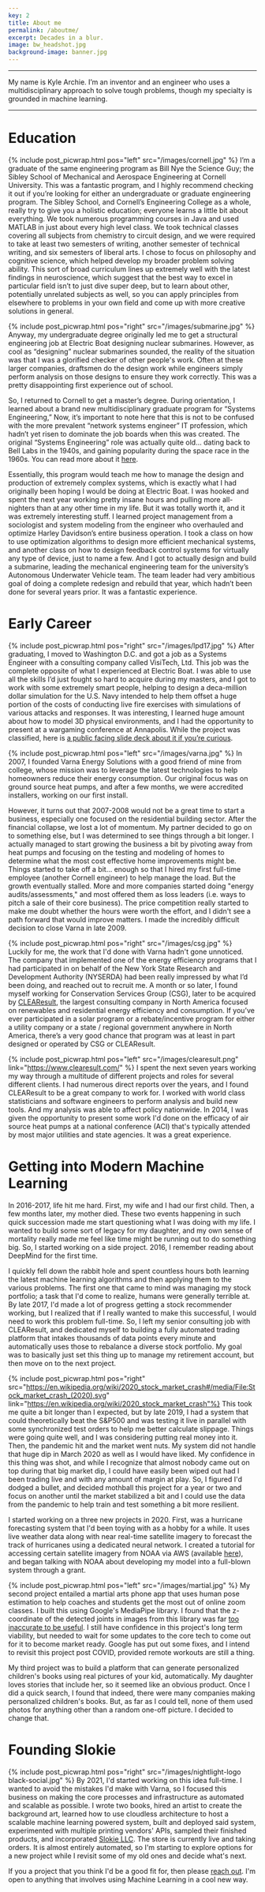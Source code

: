 ```yaml
---
key: 2
title: About me
permalink: /aboutme/
excerpt: Decades in a blur.
image: bw_headshot.jpg
background-image: banner.jpg
---
```


<hr />
My name is Kyle Archie. I’m an inventor and an engineer who uses a multidisciplinary approach to solve tough problems, though my specialty is grounded in machine learning.
<hr />

# Education
{% include post_picwrap.html pos="left" src="/images/cornell.jpg" %}
I’m a graduate of the same engineering program as Bill Nye the Science Guy; the Sibley School of Mechanical and Aerospace Engineering at Cornell University. This was a fantastic program, and I highly recommend checking it out if you’re looking for either an undergraduate or graduate engineering program. The Sibley School, and Cornell’s Engineering College as a whole, really try to give you a holistic education; everyone learns a little bit about everything. We took numerous programming courses in Java and used MATLAB in just about every high level class. We took technical classes covering all subjects from chemistry to circuit design, and we were required to take at least two semesters of writing, another semester of technical writing, and six semesters of liberal arts. I chose to focus on philosophy and cognitive science, which helped develop my broader problem solving ability. This sort of broad curriculum lines up extremely well with the latest findings in neuroscience, which suggest that the best way to excel in particular field isn’t to just dive super deep, but to learn about other, potentially unrelated subjects as well, so you can apply principles from elsewhere to problems in your own field and come up with more creative solutions in general.

{% include post_picwrap.html pos="right" src="/images/submarine.jpg" %}
Anyway, my undergraduate degree originally led me to get a structural engineering job at Electric Boat designing nuclear submarines. However, as cool as “designing” nuclear submarines sounded, the reality of the situation was that I was a glorified checker of other people's work. Often at these larger companies, draftsmen do the design work while engineers simply perform analysis on those designs to ensure they work correctly. This was a pretty disappointing first experience out of school.

So, I returned to Cornell to get a master’s degree. During orientation, I learned about a brand new multidisciplinary graduate program for “Systems Engineering,” Now, it’s important to note here that this is not to be confused with the more prevalent “network systems engineer” IT profession, which hadn’t yet risen to dominate the job boards when this was created. The original “Systems Engineering” role was actually quite old… dating back to Bell Labs in the 1940s, and gaining popularity during the space race in the 1960s. You can read more about it [here](https://en.wikipedia.org/wiki/Systems_engineering).

Essentially, this program would teach me how to manage the design and production of extremely complex systems, which is exactly what I had originally been hoping I would be doing at Electric Boat. I was hooked and spent the next year working pretty insane hours and pulling more all-nighters than at any other time in my life. But it was totally worth it, and it was extremely interesting stuff. I learned project management from a sociologist and system modeling from the engineer who overhauled and optimize Harley Davidson’s entire business operation. I took a class on how to use optimization algorithms to design more efficient mechanical systems, and another class on how to design feedback control systems for virtually any type of device, just to name a few. And I got to actually design and build a submarine, leading the mechanical engineering team for the university’s Autonomous Underwater Vehicle team. The team leader had very ambitious goal of doing a complete redesign and rebuild that year, which hadn’t been done for several years prior. It was a fantastic experience.

# Early Career
{% include post_picwrap.html pos="right" src="/images/lpd17.jpg" %}
After graduating, I moved to Washington D.C. and got a job as a Systems Engineer with a consulting company called VisiTech, Ltd. This job was the complete opposite of what I experienced at Electric Boat. I was able to use all the skills I’d just fought so hard to acquire during my masters, and I got to work with some extremely smart people, helping to design a deca-million dollar simulation for the U.S. Navy intended to help them offset a huge portion of the costs of conducting live fire exercises with simulations of various attacks and responses. It was interesting, I learned huge amount about how to model 3D physical environments, and I had the opportunity to present at a wargaming conference at Annapolis. While the project was classified, here is [a public facing slide deck about it if you’re curious](https://ndiastorage.blob.core.usgovcloudapi.net/ndia/2007/systems/Wednesday/AM/Track2/5553_1004_1148.pdf).

{% include post_picwrap.html pos="left" src="/images/varna.jpg" %}
In 2007, I founded Varna Energy Solutions with a good friend of mine from college, whose mission was to leverage the latest technologies to help homeowners reduce their energy consumption. Our original focus was on ground source heat pumps, and after a few months, we were accredited installers, working on our first install.

However, it turns out that 2007-2008 would not be a great time to start a business, especially one focused on the residential building sector. After the financial collapse, we lost a lot of momentum. My partner decided to go on to something else, but I was determined to see things through a bit longer. I actually managed to start growing the business a bit by pivoting away from heat pumps and focusing on the testing and modeling of homes to determine what the most cost effective home improvements might be. Things started to take off a bit... enough so that I hired my first full-time employee (another Cornell engineer) to help manage the load. But the growth eventually stalled. More and more companies started doing "energy audits/assessments," and most offered them as loss leaders (i.e. ways to pitch a sale of their core business). The price competition really started to make me doubt whether the hours were worth the effort, and I didn't see a path forward that would improve matters. I made the incredibly difficult decision to close Varna in late 2009.

{% include post_picwrap.html pos="right" src="/images/csg.jpg" %}
Luckily for me, the work that I'd done with Varna hadn't gone unnoticed. The company that implemented one of the energy efficiency programs that I had participated in on behalf of the New York State Research and Development Authority (NYSERDA) had been really impressed by what I’d been doing, and reached out to recruit me. A month or so later, I found myself working for Conservation Services Group (CSG), later to be acquired by [CLEAResult](https://www.clearesult.com/), the largest consulting company in North America focused on renewables and residential energy efficiency and consumption. If you’ve ever participated in a solar program or a rebate/incentive program for either a utility company or a state / regional government anywhere in North America, there’s a very good chance that program was at least in part designed or operated by CSG or CLEAResult.

{% include post_picwrap.html pos="left" src="/images/clearesult.png" link="https://www.clearesult.com/" %}
I spent the next seven years working my way through a multitude of different projects and roles for several different clients. I had numerous direct reports over the years, and I found CLEAResult to be a great company to work for. I worked with world class statisticians and software engineers to perform analysis and build new tools. And my analysis was able to affect policy nationwide. In 2014, I was given the opportunity to present some work I'd done on the efficacy of air source heat pumps at a national conference (ACI) that's typically attended by most major utilities and state agencies.  It was a great experience. 

# Getting into Modern Machine Learning

In 2016-2017, life hit me hard. First, my wife and I had our first child. Then, a few months later, my mother died. These two events happening in such quick succession made me start questioning what I was doing with my life. I wanted to build some sort of legacy for my daughter, and my own sense of mortality really made me feel like time might be running out to do something big. So, I started working on a side project. 2016, I remember reading about DeepMind for the first time. 

I quickly fell down the rabbit hole and spent countless hours both learning the latest machine learning algorithms and then applying them to the various problems. The first one that came to mind was managing my stock portfolio; a task that I'd come to realize, humans were generally terrible at. By late 2017, I'd made a lot of progress getting a stock recommender working, but I realized that if I really wanted to make this successful, I would need to work this problem full-time. So, I left my senior consulting job with CLEAResult, and dedicated myself to building a fully automated trading platform that intakes thousands of data points every minute and automatically uses those to rebalance a diverse stock portfolio. My goal was to basically just set this thing up to manage my retirement account, but then move on to the next project. 


{% include post_picwrap.html pos="right" src="https://en.wikipedia.org/wiki/2020_stock_market_crash#/media/File:Stock_market_crash_(2020).svg" link="https://en.wikipedia.org/wiki/2020_stock_market_crash"%}
This took me quite a bit longer than I expected, but by late 2019, I had a system that could theoretically beat the S&P500 and was testing it live in parallel with some synchronized test orders to help me better calculate slippage. Things were going quite well, and I was considering putting real money into it. Then, the pandemic hit and the market went nuts. My system did not handle that huge dip in March 2020 as well as I would have liked. My confidence in this thing was shot, and while I recognize that almost nobody came out on top during that big market dip, I could have easily been wiped out had I been trading live and with any amount of margin at play. So, I figured I'd dodged a bullet, and decided mothball this project for a year or two and focus on another until the market stabilized a bit and I could use the data from the pandemic to help train and test something a bit more resilient.

I started working on a three new projects in 2020. First, was a hurricane forecasting system that I'd been toying with as a hobby for a while. It uses live weather data along with near real-time satellite imagery to forecast the track of hurricanes using a dedicated neural network. I created a tutorial for accessing certain satellite imagery from NOAA via AWS (available [here](https://registry.opendata.aws/noaa-goes/)), and began talking with NOAA about developing my model into a full-blown system through a grant. 

{% include post_picwrap.html pos="left" src="/images/martial.jpg" %}
My second project entailed a martial arts phone app that uses human pose estimation to help coaches and students get the most out of online zoom classes. I built this using Google's MediaPipe library. I found that the z-coordinate of the detected joints in images from this library was far [too inaccurate to be useful](https://github.com/google/mediapipe/issues/1611). I still have confidence in this project's long term viability, but needed to wait for some updates to the core tech to come out for it to become market ready. Google has put out some fixes, and I intend to revisit this project post COVID, provided remote workouts are still a thing.

My third project was to build a platform that can generate personalized children's books using real pictures of your kid, automatically. My daughter loves stories that include her, so it seemed like an obvious product. Once I did a quick search, I found that indeed, there were many companies making personalized children's books. But, as far as I could tell, none of them used photos for anything other than a random one-off picture. I decided to change that.

# Founding Slokie
{% include post_picwrap.html pos="right" src="/images/nightlight-logo black-social.jpg" %}
By 2021, I'd started working on this idea full-time. I wanted to avoid the mistakes I'd make with Varna, so I focused this business on making the core processes and infrastructure as automated and scalable as possible. I wrote two books, hired an artist to create the background art, learned how to use cloudless architecture to host a scalable machine learning powered system, built and deployed said system, experimented with multiple printing vendors' APIs, sampled their finished products, and incorporated [Slokie LLC](https://slokie.com). The store is currently live and taking orders. It is almost entirely automated, so I'm starting to explore options for a new project while I revisit some of my old ones and decide what's next.

If you a project that you think I'd be a good fit for, then please [reach out](https://slokie.com/pages/contact). I'm open to anything that involves using Machine Learning in a cool new way.
